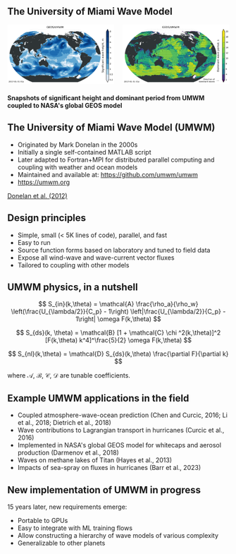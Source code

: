 <section>

## The University of Miami Wave Model


<div style="display: flex; justify-content: space-between;">
    <div style="flex: 1; padding-right: 10px;">
        <img src="assets/geos-umwm-swh.png" style="width: 100%;">
    </div>
    <div style="flex: 1; padding-left: 10px;">
        <img src="assets/geos-umwm-dwp.png" style="width: 100%;">
    </div>
</div>

<h4>Snapshots of significant height and dominant period from UMWM coupled to NASA's global GEOS model</h4>

</section>

<section>

## The University of Miami Wave Model (UMWM)

* Originated by Mark Donelan in the 2000s
* Initially a single self-contained MATLAB script
* Later adapted to Fortran+MPI for distributed parallel computing and coupling with weather and ocean models
* Maintained and available at: https://github.com/umwm/umwm
* https://umwm.org

<div class="reference"><a href="https://doi.org/10.1029/2011JC007787">Donelan et al. (2012)</a></div>
</section>


<section>

## Design principles

* Simple, small (< 5K lines of code), parallel, and fast
* Easy to run
* Source function forms based on laboratory and tuned to field data
* Expose all wind-wave and wave-current vector fluxes
* Tailored to coupling with other models
</section>


<section>

## UMWM physics, in a nutshell

$$
S_{in}(k,\theta) =
\mathcal{A} \frac{\rho_a}{\rho_w}
\left(\frac{U_{\lambda/2}}{C_p} - 1\right)
\left|\frac{U_{\lambda/2}}{C_p} - 1\right|
\omega F(k,\theta)
$$


$$
S_{ds}(k, \theta) =
\mathcal{B} [1 + \mathcal{C} \chi ^2(k,\theta)]^2 [F(k,\theta) k^4]^\frac{5}{2} \omega F(k,\theta)
$$

$$
S_{nl}(k,\theta) = \mathcal{D} S_{ds}(k,\theta) \frac{\partial F}{\partial k}
$$

where $\mathcal{A}$, $\mathcal{B}$, $\mathcal{C}$, $\mathcal{D}$ are tunable coefficients.
</section>


<section>

## Example UMWM applications in the field

* Coupled atmosphere-wave-ocean prediction (Chen and Curcic, 2016; Li et al., 2018; Dietrich et al., 2018)
* Wave contributions to Lagrangian transport in hurricanes (Curcic et al., 2016) 
* Implemented in NASA's global GEOS model for whitecaps and aerosol production (Darmenov et al., 2018)
* Waves on methane lakes of Titan (Hayes et al., 2013)
* Impacts of sea-spray on fluxes in hurricanes (Barr et al., 2023)
</section>


<section>

## New implementation of UMWM in progress

15 years later, new requirements emerge:

* Portable to GPUs
* Easy to integrate with ML training flows
* Allow constructing a hierarchy of wave models of various complexity
* Generalizable to other planets
</section>